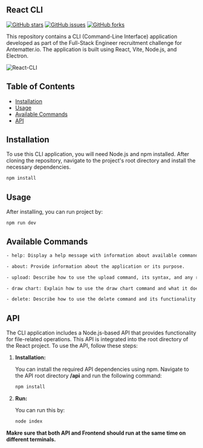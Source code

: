 ## React CLI

[![GitHub stars](https://img.shields.io/github/stars/seAfnan/react-electron-cli)](https://github.com/seAfnan/react-electron-cli/stargazers)
[![GitHub issues](https://img.shields.io/github/issues/seAfnan/react-electron-cli)](https://github.com/seAfnan/react-electron-cli/issues)
[![GitHub forks](https://img.shields.io/github/forks/seAfnan/react-electron-cli)](https://github.com/seAfnan/react-electron-cli/network)

This repository contains a CLI (Command-Line Interface) application developed as part of the Full-Stack Engineer recruitment challenge for Antematter.io. The application is built using React, Vite, Node.js, and Electron.

![React-CLI](https://imgur.com/O3rovKJ)

## Table of Contents

- [Installation](#installation)
- [Usage](#usage)
- [Available Commands](#available-commands)
- [API](#api)

## Installation

To use this CLI application, you will need Node.js and npm installed. After cloning the repository, navigate to the project's root directory and install the necessary dependencies.

```bash
npm install
```

## Usage
After installing, you can run project by:
````
npm run dev
````

## Available Commands
```bash
- help: Display a help message with information about available commands.

- about: Provide information about the application or its purpose.

- upload: Describe how to use the upload command, its syntax, and any required parameters.

- draw chart: Explain how to use the draw chart command and what it does.

- delete: Describe how to use the delete command and its functionality.
````

## API

The CLI application includes a Node.js-based API that provides functionality for file-related operations. This API is integrated into the root directory of the React project. To use the API, follow these steps:

1. **Installation:**

   You can install the required API dependencies using npm. Navigate to the API root directory **/api** and run the following command:

   ```bash
   npm install
   ````
   
2. **Run:**

   You can run this by:

   ```bash
   node index
   ````
   
**Makre sure that both API and Frontend should run at the same time on different terminals.**
